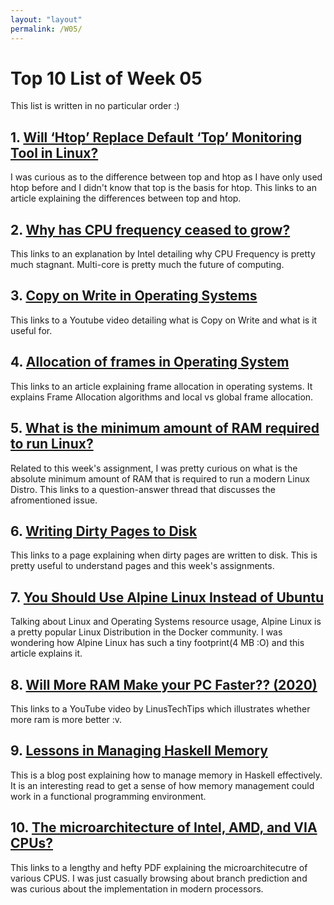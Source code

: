 ```yaml
---
layout: "layout"
permalink: /W05/
---
```


# Top 10 List of Week 05

This list is written in no particular order :)

## 1. [Will ‘Htop’ Replace Default ‘Top’ Monitoring Tool in Linux?](https://www.tecmint.com/htop-vs-top-in-linux/)

I was curious as to the difference between top and htop as I have only used htop before and I didn't know that top is the basis for htop. This links to an article explaining the differences between top and htop.

## 2. [Why has CPU frequency ceased to grow?](https://software.intel.com/content/www/us/en/develop/blogs/why-has-cpu-frequency-ceased-to-grow.html)

This links to an explanation by Intel detailing why CPU Frequency is pretty much stagnant. Multi-core is pretty much the future of computing.

## 3. [Copy on Write in Operating Systems](https://www.youtube.com/watch?v=d3hPGyd8vwk)

This links to a Youtube video detailing what is Copy on Write and what is it useful for.

## 4. [Allocation of frames in Operating System](https://www.geeksforgeeks.org/operating-system-allocation-frames/)

This links to an article explaining frame allocation in operating systems. It explains Frame Allocation algorithms and local vs global frame allocation.

## 5. [What is the minimum amount of RAM required to run Linux?](https://www.quora.com/What-is-the-minimum-amount-of-RAM-required-to-run-Linux)

Related to this week's assignment, I was pretty curious on what is the absolute minimum amount of RAM that is required to run a modern Linux Distro. This links to a question-answer thread that discusses the afromentioned issue.

## 6. [Writing Dirty Pages to Disk](https://www.oreilly.com/library/view/understanding-the-linux/0596005652/ch15s03.html)

This links to a page explaining when dirty pages are written to disk. This is pretty useful to understand pages and this week's assignments.

## 7. [You Should Use Alpine Linux Instead of Ubuntu](https://hackernoon.com/you-should-use-alpine-linux-instead-of-ubuntu-yb193ujt)

Talking about Linux and Operating Systems resource usage, Alpine Linux is a pretty popular Linux Distribution in the Docker community. I was wondering how Alpine Linux has such a tiny footprint(4 MB :O) and this article explains it.

## 8. [Will More RAM Make your PC Faster?? (2020)](https://www.youtube.com/watch?v=kUFWalEf31w)

This links to a YouTube video by LinusTechTips which illustrates whether more ram is more better :v.

## 9. [Lessons in Managing Haskell Memory](https://tech.channable.com/posts/2020-04-07-lessons-in-managing-haskell-memory.html)

This is a blog post explaining how to manage memory in Haskell effectively. It is an interesting read to get a sense of how memory management could work in a functional programming environment.

## 10. [The microarchitecture of Intel, AMD, and VIA CPUs?](https://www.agner.org/optimize/microarchitecture.pdf)

This links to a lengthy and hefty PDF explaining the microarchitecutre of various CPUS. I was just casually browsing about branch prediction and was curious about the implementation in modern processors.
